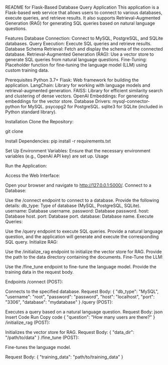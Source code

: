 README for Flask-Based Database Query Application
This application is a Flask-based web service that allows users to connect to various databases, execute queries, and retrieve results. It also supports Retrieval-Augmented Generation (RAG) for generating SQL queries based on natural language questions.

Features
Database Connection: Connect to MySQL, PostgreSQL, and SQLite databases.
Query Execution: Execute SQL queries and retrieve results.
Database Schema Retrieval: Fetch and display the schema of the connected database.
Retrieval-Augmented Generation (RAG): Use a vector store to generate SQL queries from natural language questions.
Fine-Tuning: Placeholder function for fine-tuning the language model (LLM) using custom training data.

Prerequisites
Python 3.7+
Flask: Web framework for building the application.
LangChain: Library for working with language models and retrieval-augmented generation.
FAISS: Library for efficient similarity search and clustering of dense vectors.
OpenAI Embeddings: For generating embeddings for the vector store.
Database Drivers:
mysql-connector-python for MySQL.
psycopg2 for PostgreSQL.
sqlite3 for SQLite (included in Python standard library).

Installation
Clone the Repository:

git clone <repository-url>

Install Dependencies:
pip install -r requirements.txt

Set Up Environment Variables:
Ensure that the necessary environment variables (e.g., OpenAI API key) are set up.
Usage

Run the Application:

Access the Web Interface:

Open your browser and navigate to http://127.0.0.1:5000/.
Connect to a Database:

Use the /connect endpoint to connect to a database. Provide the following details:
db_type: Type of database (MySQL, PostgreSQL, SQLite).
username: Database username.
password: Database password.
host: Database host.
port: Database port.
database: Database name.
Execute Queries:

Use the /query endpoint to execute SQL queries. Provide a natural language question, and the application will generate and execute the corresponding SQL query.
Initialize RAG:

Use the /initialize_rag endpoint to initialize the vector store for RAG. Provide the path to the data directory containing the documents.
Fine-Tune the LLM:

Use the /fine_tune endpoint to fine-tune the language model. Provide the training data in the request body.

Endpoints
/connect (POST):

Connects to the specified database.
Request Body:
{
  "db_type": "MySQL",
  "username": "root",
  "password": "password",
  "host": "localhost",
  "port": "3306",
  "database": "mydatabase"
}
/query (POST):

Executes a query based on a natural language question.
Request Body:
json
Insert Code
Run
Copy code
{
  "question": "How many users are there?"
}
/initialize_rag (POST):

Initializes the vector store for RAG.
Request Body:
{
  "data_dir": "/path/to/data"
}
/fine_tune (POST):

Fine-tunes the language model.

Request Body:
{
  "training_data": "path/to/training_data"
}
